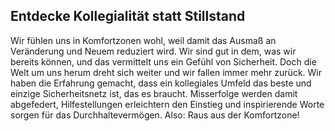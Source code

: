## Entdecke Kollegialität statt Stillstand

Wir fühlen uns in Komfortzonen wohl, weil damit das Ausmaß an Veränderung und Neuem reduziert wird. Wir sind gut in dem, was wir bereits können, und das vermittelt uns ein Gefühl von Sicherheit. Doch die Welt um uns herum dreht sich weiter und wir fallen immer mehr zurück. Wir haben die Erfahrung gemacht, dass ein kollegiales Umfeld das beste und einzige Sicherheitsnetz ist, das es braucht. Misserfolge werden damit abgefedert, Hilfestellungen erleichtern den Einstieg und inspirierende Worte sorgen für das Durchhaltevermögen. Also: Raus aus der Komfortzone!
